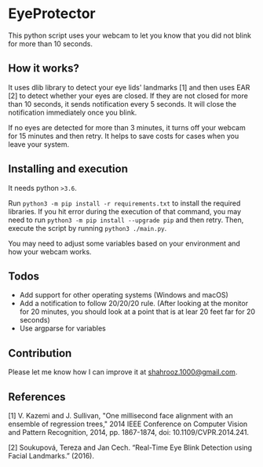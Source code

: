 # EyeProtector

This python script uses your webcam to let you know that you did not blink for more than 10 seconds.

## How it works?

It uses dlib library to detect your eye lids' landmarks [1] and then uses EAR [2] to detect whether your eyes are
closed. If they are not closed for more than 10 seconds, it sends notification every 5 seconds. It will close the
notification immediately once you blink.

If no eyes are detected for more than 3 minutes, it turns off your webcam for 15 minutes and then retry. It helps to
save costs for cases when you leave your system.

## Installing and execution

It needs python `>3.6`.

Run `python3 -m pip install -r requirements.txt` to install the required libraries. If you hit error during the
execution of that command, you may need to run `python3 -m pip install --upgrade pip` and then retry. Then, execute the
script by running `python3 ./main.py`.

You may need to adjust some variables based on your environment and how your webcam works.

## Todos

* Add support for other operating systems (Windows and macOS)
* Add a notification to follow 20/20/20 rule. (After looking at the monitor for 20 minutes, you should look at a point
  that is at lear 20 feet far for 20 seconds)
* Use argparse for variables

## Contribution

Please let me know how I can improve it at [shahrooz.1000@gmail.com](mailto:shahrooz.1000@gmail.com).

## References

[1] V. Kazemi and J. Sullivan, "One millisecond face alignment with an ensemble of regression trees," 2014 IEEE
Conference on Computer Vision and Pattern Recognition, 2014, pp. 1867-1874, doi: 10.1109/CVPR.2014.241.

[2] Soukupová, Tereza and Jan Cech. “Real-Time Eye Blink Detection using Facial Landmarks.” (2016).
